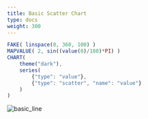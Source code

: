 ```yaml
---
title: Basic Scatter Chart
type: docs
weight: 300
---
```


```js
FAKE( linspace(0, 360, 100) )
MAPVALUE( 2, sin((value(0)/180)*PI) )
CHART(
    theme("dark"),
    series(
        {"type": "value"},
        {"type": "scatter", "name": "value"}
    )
)
```

![basic_line](../../img/basic_scatter.jpg)